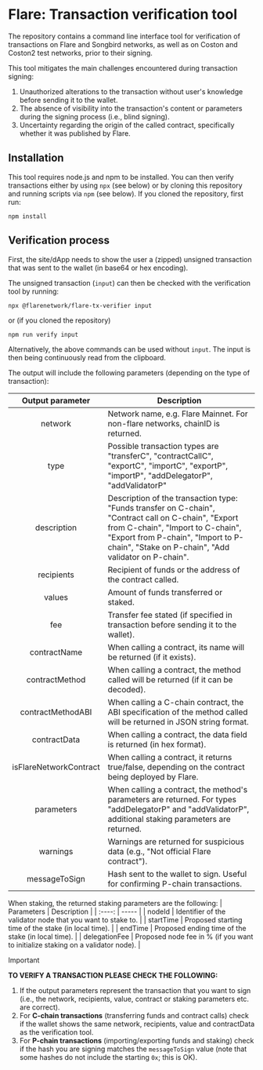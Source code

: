 # Flare: Transaction verification tool

The repository contains a command line interface tool for verification of transactions on Flare and Songbird networks, as well as on Coston and Coston2 test networks, prior to their signing.

This tool mitigates the main challenges encountered during transaction signing:
1. Unauthorized alterations to the transaction without user's knowledge before sending it to the wallet.
2. The absence of visibility into the transaction's content or parameters during the signing process (i.e., blind signing).
3. Uncertainty regarding the origin of the called contract, specifically whether it was published by Flare.

## Installation

This tool requires node.js and npm to be installed. You can then verify transactions either by using `npx` (see below) or by cloning this repository and running scripts via `npm` (see below). If you cloned the repository, first run:
```
npm install
```

## Verification process

First, the site/dApp needs to show the user a (zipped) unsigned transaction that was sent to the wallet (in base64 or hex encoding).

The unsigned transaction (`input`) can then be checked with the verification tool by running:
```
npx @flarenetwork/flare-tx-verifier input
```
or (if you cloned the repository)
```
npm run verify input
```
Alternatively, the above commands can be used without `input`. The input is then being continuously read from the clipboard.

The output will include the following parameters (depending on the type of transaction):

| Output parameter | Description |
| :----: | ----- | 
| network 					      | Network name, e.g. Flare Mainnet. For non-flare networks, chainID is returned. |
| type 						        | Possible transaction types are "transferC", "contractCallC", "exportC", "importC", "exportP", "importP", "addDelegatorP", "addValidatorP" |
| description 				    | Description of the transaction type: "Funds transfer on C-chain", "Contract call on C-chain", "Export from C-chain", "Import to C-chain", "Export from P-chain", "Import to P-chain", "Stake on P-chain", "Add validator on P-chain". |                 
| recipients  				    | Recipient of funds or the address of the contract called. |
| values      				    | Amount of funds transferred or staked. |
| fee         				    | Transfer fee stated (if specified in transaction before sending it to the wallet).  |              
| contractName      		  | When calling a contract, its name will be returned (if it exists).  |               	
| contractMethod   			  | When calling a contract, the method called will be returned (if it can be decoded). |
| contractMethodABI   			  | When calling a C-chain contract, the ABI specification of the method called will be returned in JSON string format. |
| contractData      		  | When calling a contract, the data field is returned (in hex format). |
| isFlareNetworkContract 	| When calling a contract, it returns true/false, depending on the contract being deployed by Flare. |
| parameters				      | When calling a contract, the method's parameters are returned. For types "addDelegatorP" and "addValidatorP", additional staking parameters are returned. |
| warnings					      | Warnings are returned for suspicious data (e.g., "Not official Flare contract"). |
| messageToSign	  			  | Hash sent to the wallet to sign. Useful for confirming P-chain transactions. |

When staking, the returned staking parameters are the following:
| Parameters | Description |
| :----: | ----- | 
| nodeId | Identifier of the validator node that you want to stake to. |
| startTime | Proposed starting time of the stake (in local time). |
| endTime | Proposed ending time of the stake (in local time). |
| delegationFee | Proposed node fee in % (if you want to initialize staking on a validator node). |

> [!IMPORTANT]
> **TO VERIFY A TRANSACTION PLEASE CHECK THE FOLLOWING:**
> 1. If the output parameters represent the transaction that you want to sign (i.e., the network, recipients, value, contract or staking parameters etc. are correct).
> 2. For **C-chain transactions** (transferring funds and contract calls) check if the wallet shows the same network, recipients, value and contractData as the verification tool.
> 3. For **P-chain transactions** (importing/exporting funds and staking) check if the hash you are signing matches the `messageToSign` value (note that some hashes do not include the starting `0x`; this is OK).
